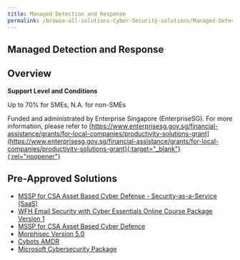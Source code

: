 ```yaml
---
title: Managed Detection and Response
permalink: /browse-all-solutions-Cyber-Security-solutions/Managed-Detection-and-Response
---
```


## Managed Detection and Response
## Overview

**Support Level and Conditions**

Up to 70% for SMEs, N.A. for non-SMEs

Funded and administrated by Enterprise Singapore (EnterpriseSG). For more information, please refer to [https://www.enterprisesg.gov.sg/financial-assistance/grants/for-local-companies/productivity-solutions-grant](https://www.enterprisesg.gov.sg/financial-assistance/grants/for-local-companies/productivity-solutions-grant){:target="_blank"}{:rel="noopener"}

## Pre-Approved Solutions

- <a href='/productivity-solutions-grant/solutionrepo/solution282' target='_blank'>MSSP for CSA Asset Based Cyber Defense - Security-as-a-Service (SaaS)</a><br>
- <a href='/productivity-solutions-grant/solutionrepo/solution1315' target='_blank'>WFH Email Security with Cyber Essentials Online Course Package Version 1</a><br>
- <a href='/productivity-solutions-grant/solutionrepo/solution1871' target='_blank'>MSSP for CSA Asset Based Cyber Defence</a><br>
- <a href='/productivity-solutions-grant/solutionrepo/solution2004' target='_blank'>Morphisec Version 5.0</a><br>
- <a href='/productivity-solutions-grant/solutionrepo/solution2810' target='_blank'>Cybots AMDR</a><br>
- <a href='/productivity-solutions-grant/solutionrepo/solution2904' target='_blank'>Microsoft Cybersecurity Package</a><br>
